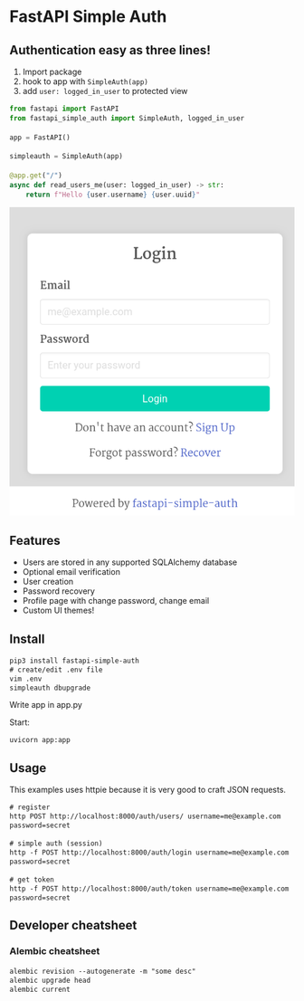 # FastAPI Simple Auth

## Authentication easy as three lines!

1. Import package
2. hook to app with `SimpleAuth(app)`
3. add `user: logged_in_user` to protected view

~~~python
from fastapi import FastAPI
from fastapi_simple_auth import SimpleAuth, logged_in_user
        
app = FastAPI()

simpleauth = SimpleAuth(app)

@app.get("/")
async def read_users_me(user: logged_in_user) -> str:    
    return f"Hello {user.username} {user.uuid}"
~~~

![login screenshot](img/login.png)

## Features
- Users are stored in any supported SQLAlchemy database
- Optional email verification
- User creation
- Password recovery
- Profile page with change password, change email
- Custom UI themes!


## Install

~~~shell
pip3 install fastapi-simple-auth
# create/edit .env file
vim .env
simpleauth dbupgrade
~~~

Write app in app.py

Start:
~~~
uvicorn app:app
~~~


## Usage

This examples uses httpie because it is very good to craft JSON requests.

~~~
# register
http POST http://localhost:8000/auth/users/ username=me@example.com password=secret

# simple auth (session)
http -f POST http://localhost:8000/auth/login username=me@example.com password=secret

# get token
http -f POST http://localhost:8000/auth/token username=me@example.com password=secret
~~~

## Developer cheatsheet
### Alembic cheatsheet
~~~
alembic revision --autogenerate -m "some desc"
alembic upgrade head
alembic current
~~~